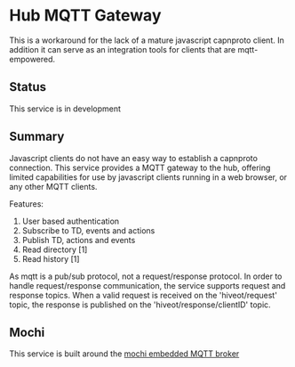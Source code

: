 # Hub MQTT Gateway

This is a workaround for the lack of a mature javascript capnproto client. In addition it can serve as an integration tools for clients that are mqtt-empowered.

## Status

This service is in development


## Summary

Javascript clients do not have an easy way to establish a capnproto connection. This service provides a MQTT gateway to the hub, offering limited capabilities for use by javascript clients running in a web browser, or any other MQTT clients.

Features:
1. User based authentication
2. Subscribe to TD, events and actions
3. Publish TD, actions and events
4. Read directory [1] 
5. Read history [1]

As mqtt is a pub/sub protocol, not a request/response protocol. In order to handle request/response communication, the service supports request and response topics.
When a valid request is received on the 'hiveot/request' topic, the response is published on the 'hiveot/response/clientID' topic.


## Mochi

This service is built around the [mochi embedded MQTT broker](https://github.com/mochi-co/mqtt)


